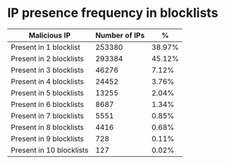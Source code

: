 # IP presence frequency in blocklists
| Malicious IP | Number of IPs | % |
|----|----|----|
| Present in 1 blocklist | 253380 | 38.97% |
| Present in 2 blocklists | 293384 | 45.12% |
| Present in 3 blocklists | 46276 | 7.12% |
| Present in 4 blocklists | 24452 | 3.76% |
| Present in 5 blocklists | 13255 | 2.04% |
| Present in 6 blocklists | 8687 | 1.34% |
| Present in 7 blocklists | 5551 | 0.85% |
| Present in 8 blocklists | 4416 | 0.68% |
| Present in 9 blocklists | 728 | 0.11% |
| Present in 10 blocklists | 127 | 0.02% |
